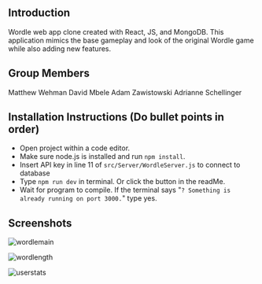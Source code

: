 ## Introduction
Wordle web app clone created with React, JS, and MongoDB.
This application mimics the base gameplay and look of the original Wordle game while also adding new features.

## Group Members
Matthew Wehman
David Mbele
Adam Zawistowski
Adrianne Schellinger

## Installation Instructions (Do bullet points in order)
- Open project within a code editor.
- Make sure node.js is installed and run `npm install`.
- Insert API key in line 11 of `src/Server/WordleServer.js` to connect to database
- Type `npm run dev` in terminal. Or click the button in the readMe.
- Wait for program to compile. If the terminal says "`? Something is already running on port 3000.`" type yes.

## Screenshots
![wordlemain](https://github.com/Matt-Wehman/Wordle-Clone/assets/93163445/41a8658a-9174-4feb-be91-e484780ac145)

![wordlength](https://github.com/Matt-Wehman/Wordle-Clone/assets/93163445/8c9bb732-e434-4356-905f-453944a0088e)

![userstats](https://github.com/Matt-Wehman/Wordle-Clone/assets/93163445/03850f27-e839-449f-af7f-22c1a3469a2b)



